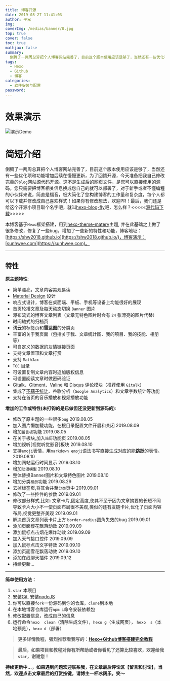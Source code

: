 ```yaml
---
title: 博客开源
date: 2019-08-27 11:41:03
author: 平兄
img: 
coverImg: /medias/banner/0.jpg
top: true
cover: false
toc: true
mathjax: false
summary: 
  倒腾了一两周总算把个人博客网站完善了，目前这个版本使用应该是够了，当然还有一些优化项和功能增加后续在慢慢更新，为了回馈开源，今天准备把我自己修改完善的`blog`网站源代码开源。这不是生成后的网页文件，是您可以直接使用的源码，您只需要把博客相关信息换成您自己的就可以部署了。
tags:
  - Hexo
  - Github
  - 博客
categories:
  - 软件安装与配置
password:
---
```


# 效果演示
![演示Demo](https://raw.githubusercontent.com/shw2018/cdn/master/blog_files/img/Blog-Open-Source/blog-demo1.gif)

# 简短介绍

倒腾了一两周总算把个人博客网站完善了，目前这个版本使用应该是够了，当然还有一些优化项和功能增加后续在慢慢更新，为了回馈开源，今天准备把我自己修改完善的`blog`网站源代码开源。这不是生成后的网页文件，是您可以直接使用的源码，您只需要把博客相关信息换成您自己的就可以部署了，对于新手或者不懂编程的小伙伴来说，简直是福音，极大简化了您构建博客的工作量和复杂度，每个人都可以下载并修改成自己喜欢样式！如果你有修改想法，欢迎PR！最后，我们还是给这个开源小项目取个名字吧，就叫[hexo-blog-fly](https://github.com/shw2018/hexo-blog-fly.git)吧，怎么样？<<<<<[源代码下载](https://github.com/shw2018/hexo-blog-fly)>>>>>

本博客基于`Hexo`框架搭建，用到[hexo-theme-matery](https://github.com/shw2018/hexo-theme-matery)主题, 并在此基础之上做了很多修改，修复了一些bug，增加了一些新的特性和功能，博客地址：[https://shw2018.github.io](https://shw2018.github.io/)，博客演示：[sunhwee.com](https://sunhwee.com)。

---

## 特性

**原主题特性**:

- 简单漂亮，文章内容美观易读
- [Material Design](https://material.io/) 设计
- 响应式设计，博客在桌面端、平板、手机等设备上均能很好的展现
- 首页轮播文章及每天动态切换 `Banner` 图片
- 瀑布流式的博客文章列表（文章无特色图片时会有 `24` 张漂亮的图片代替）
- 时间轴式的归档页
- **词云**的标签页和**雷达图**的分类页
- 丰富的关于我页面（包括关于我、文章统计图、我的项目、我的技能、相册等）
- 可自定义的数据的友情链接页面
- 支持文章置顶和文章打赏
- 支持 `MathJax`
- `TOC` 目录
- 可设置复制文章内容时追加版权信息
- 可设置阅读文章时做密码验证
- [Gitalk](https://gitalk.github.io/)、[Gitment](https://imsun.github.io/gitment/)、[Valine](https://valine.js.org/) 和 [Disqus](https://disqus.com/) 评论模块（推荐使用 `Gitalk`）
- 集成了[不蒜子统计](http://busuanzi.ibruce.info/)、谷歌分析（`Google Analytics`）和文章字数统计等功能
- 支持在首页的音乐播放和视频播放功能

 **增加的工作或特性(未打钩的是已做但还没更新到源码的)**:

- 修改了原主题的一些很多`bug`   2019.08.05
- 加入图片懒加载功能，在根目录配置文件开启和关闭    2019.08.09
- 增加`留言板`功能          2019.08.05
- 在关于板块,加入`简历`功能页   2019.08.05
- 增加视听[视觉听觉影音]板块       2019.08.10
- 支持`emoji`表情，用`markdown emoji`语法书写直接生成对应的能**跳跃**的表情。  2019.08.10
- 增加网站运行时间显示  2019.08.10
- 增加`动漫模型`     2019.08.10
- 整体替换Banner图片和文章特色图片   2019.08.10
- 增加分类`相册`功能         2019.08.29
- 去掉标签页,将其合并至`分类`页中                2019.09.01
- 修改了一些控件的参数   2019.09.01
- 修改部分样式,比如: 文章卡片,固定高度,使其不至于因为文章摘要的长短不同导致卡片大小不一使页面布局很不美观,类似的还有友链卡片,优化了页面内容布局,视觉更整齐美观          2019.09.01
- 解决首页文章列表卡片上方 `border-radius`圆角失效的bug  2019.09.01
- 添加页面樱花飘落动效            2019.09.09
- 添加鼠标点击烟花爆炸动效   2019.09.09
- 加入天气接口控件   2019.09.09
- 加入鼠标点击文字特效   2019.09.10
- 添加页面雪花飘落动效            2019.09.10
-  添加在线聊天插件            2019.09.12
-  持续更新...

---

**简单使用方法：**
1. `star` 本项目
2. 安装[Git](https://git-scm.com/downloads), 安装[nodeJS](https://nodejs.org/en/)
3. 你可以直接`fork`一份源码到你的仓库，`clone`到本地
4. 在本地博客仓库运行`npm i`命令安装依赖包
5. 修改配置信息，改成自己的信息
6. 运行命令`hexo  clean`（清除生成文件），`hexo g`（生成网页）， `hexo  s`（本地预览），`hexo d`（部署）


>**更多详情教程，强烈推荐看我写的：[Hexo+Github博客搭建完全教程](https://sunhwee.com/posts/6e8839eb.html)**

>**最后，如果项目和教程对你有所帮助或者你看见了还算比较喜欢，欢迎给我`star`，谢谢您！**

**持续更新中...，如果遇到问题欢迎联系我，在文章最后评论区【留言和讨论】，当然，欢迎点击文章最后的打赏按键，请博主一杯冰阔乐，笑～**
<escape>
 
</escape>